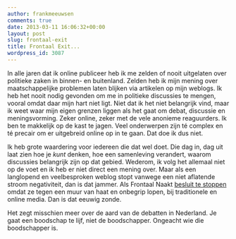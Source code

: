 ```yaml
---
author: frankmeeuwsen
comments: true
date: 2013-03-11 16:06:32+00:00
layout: post
slug: frontaal-exit
title: Frontaal Exit...
wordpress_id: 3087
---
```


In alle jaren dat ik online publiceer heb ik me zelden of nooit uitgelaten over politieke zaken in binnen- en buitenland. Zelden heb ik mijn mening over maatschappelijke problemen laten blijken via artikelen op mijn weblogs. Ik heb het nooit nodig gevonden om me in politieke discussies te mengen, vooral omdat daar mijn hart niet ligt. Niet dat ik het niet belangrijk vind, maar ik weet waar mijn eigen grenzen liggen als het gaat om debat, discussie en meningsvorming. Zeker online, zeker met de vele anonieme reaguurders. Ik ben te makkelijk op de kast te jagen. Veel onderwerpen zijn té complex en té precair om er uitgebreid online op in te gaan. Dat doe ik dus niet.

Ik heb grote waardering voor iedereen die dat wel doet. Die dag in, dag uit laat zien hoe je _kunt_ denken, hoe een samenleving verandert, waarom discussies belangrijk zijn op dat gebied. Wederom, ik volg het allemaal niet op de voet en ik heb er niet direct een mening over. Maar als een langlopend en veelbesproken weblog stopt vanwege een niet aflatende stroom negativiteit, dan is dat jammer. Als Frontaal Naakt [besluit te stoppen](http://www.frontaalnaakt.nl/archives/fnexit.html) omdat ze tegen een muur van haat en onbegrip lopen, bij traditionele en online media. Dan is dat eeuwig zonde.

Het zegt misschien meer over de aard van de debatten in Nederland. Je gaat een boodschap te lijf, niet de boodschapper. Ongeacht wie die boodschapper is.
